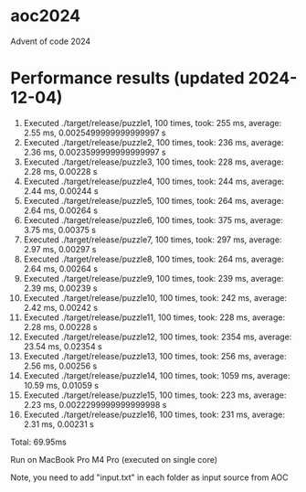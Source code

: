 # aoc2024
Advent of code 2024

# Performance results (updated 2024-12-04)

1. Executed ./target/release/puzzle1, 100 times, took: 255 ms, average: 2.55 ms, 0.0025499999999999997 s
2. Executed ./target/release/puzzle2, 100 times, took: 236 ms, average: 2.36 ms, 0.0023599999999999997 s
3. Executed ./target/release/puzzle3, 100 times, took: 228 ms, average: 2.28 ms, 0.00228 s
4. Executed ./target/release/puzzle4, 100 times, took: 244 ms, average: 2.44 ms, 0.00244 s
5. Executed ./target/release/puzzle5, 100 times, took: 264 ms, average: 2.64 ms, 0.00264 s
6. Executed ./target/release/puzzle6, 100 times, took: 375 ms, average: 3.75 ms, 0.00375 s
7. Executed ./target/release/puzzle7, 100 times, took: 297 ms, average: 2.97 ms, 0.00297 s
8. Executed ./target/release/puzzle8, 100 times, took: 264 ms, average: 2.64 ms, 0.00264 s
9. Executed ./target/release/puzzle9, 100 times, took: 239 ms, average: 2.39 ms, 0.00239 s
10. Executed ./target/release/puzzle10, 100 times, took: 242 ms, average: 2.42 ms, 0.00242 s
11. Executed ./target/release/puzzle11, 100 times, took: 228 ms, average: 2.28 ms, 0.00228 s
12. Executed ./target/release/puzzle12, 100 times, took: 2354 ms, average: 23.54 ms, 0.02354 s
13. Executed ./target/release/puzzle13, 100 times, took: 256 ms, average: 2.56 ms, 0.00256 s
14. Executed ./target/release/puzzle14, 100 times, took: 1059 ms, average: 10.59 ms, 0.01059 s
15. Executed ./target/release/puzzle15, 100 times, took: 223 ms, average: 2.23 ms, 0.0022299999999999998 s
16. Executed ./target/release/puzzle16, 100 times, took: 231 ms, average: 2.31 ms, 0.00231 s

Total: 69.95ms

Run on MacBook Pro M4 Pro (executed on single core)

Note, you need to add "input.txt" in each folder as input source from AOC
